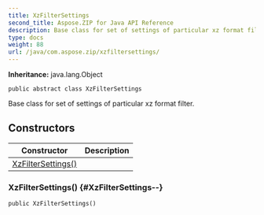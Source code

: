 ```yaml
---
title: XzFilterSettings
second_title: Aspose.ZIP for Java API Reference
description: Base class for set of settings of particular xz format filter.
type: docs
weight: 88
url: /java/com.aspose.zip/xzfiltersettings/
---
```


**Inheritance:**
java.lang.Object
```
public abstract class XzFilterSettings
```

Base class for set of settings of particular xz format filter.
## Constructors

| Constructor | Description |
| --- | --- |
| [XzFilterSettings()](#XzFilterSettings--) |  |
### XzFilterSettings() {#XzFilterSettings--}
```
public XzFilterSettings()
```


